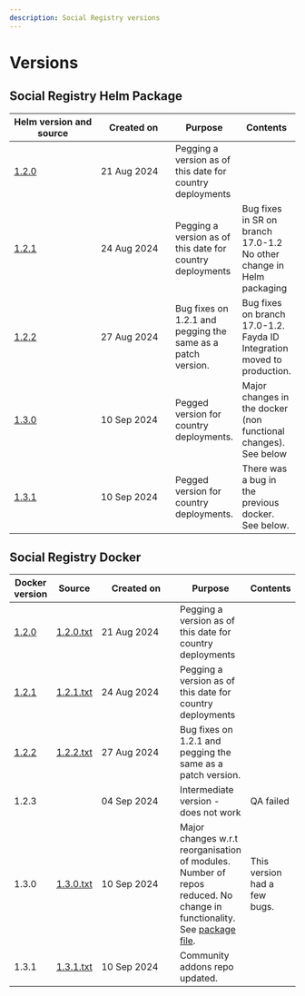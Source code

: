 ```yaml
---
description: Social Registry versions
---
```


# Versions

## Social Registry Helm Package

<table><thead><tr><th width="138">Helm version and source </th><th width="116">Created on</th><th>Purpose</th><th>Contents</th></tr></thead><tbody><tr><td><a href="https://github.com/OpenG2P/openg2p-social-registry-deployment/tree/v1.2.0">1.2.0</a></td><td>21 Aug 2024</td><td>Pegging a version as of this date for country deployments</td><td></td></tr><tr><td><a href="https://github.com/OpenG2P/openg2p-social-registry-deployment/tree/v1.2.1">1.2.1</a></td><td>24 Aug 2024</td><td>Pegging a version as of this date for country deployments</td><td>Bug fixes in SR on branch 17.0-1.2<br>No other change in Helm packaging</td></tr><tr><td><a href="https://github.com/OpenG2P/openg2p-social-registry-deployment/tree/v1.2.2">1.2.2</a></td><td>27 Aug 2024</td><td>Bug fixes on 1.2.1 and pegging the same as  a patch version. </td><td>Bug fixes on branch 17.0-1.2.<br>Fayda ID Integration moved to production.<br> </td></tr><tr><td><a href="https://github.com/OpenG2P/openg2p-social-registry-deployment/tree/v1.3.0">1.3.0</a></td><td>10 Sep 2024</td><td>Pegged version for country deployments.</td><td>Major changes in the docker (non functional changes). See below</td></tr><tr><td><a href="https://github.com/OpenG2P/openg2p-social-registry-deployment/tree/v1.3.1">1.3.1</a></td><td>10 Sep 2024</td><td>Pegged version for country deployments.</td><td>There was a bug in the previous docker. See below.</td></tr></tbody></table>

## Social Registry Docker

<table><thead><tr><th>Docker version</th><th>Source</th><th width="126">Created on</th><th>Purpose</th><th>Contents</th></tr></thead><tbody><tr><td><a href="https://hub.docker.com/layers/openg2p/openg2p-social-registry-odoo-package/1.2.0/images/sha256-707ff5cf9e3b365a6c751c84213e95dc190623238349dbdd196d0c9065b3112b?context=repo">1.2.0</a></td><td><a href="https://github.com/OpenG2P/openg2p-packaging/blob/main/packaging/packages/social-registry/1.2.0.txt">1.2.0.txt</a></td><td>21 Aug 2024</td><td>Pegging a version as of this date for country deployments</td><td></td></tr><tr><td><a href="https://hub.docker.com/layers/openg2p/openg2p-social-registry-odoo-package/1.2.1/images/sha256-9e710d5cb6708f2dc660e38eeac55dea6a080215bf51f3f9d6d7e22c5f9acf9c?context=repo">1.2.1</a></td><td><a href="https://github.com/OpenG2P/openg2p-packaging/blob/main/packaging/packages/social-registry/1.2.1.txt">1.2.1.txt</a></td><td>24 Aug 2024</td><td>Pegging a version as of this date for country deployments</td><td></td></tr><tr><td><a href="https://hub.docker.com/layers/openg2p/openg2p-social-registry-odoo-package/1.2.2/images/sha256-cb5f19c854bb718404ed62f03edc1f71164bf2991caff02cd59f671bd57e2361?context=explore">1.2.2</a></td><td><a href="https://github.com/OpenG2P/openg2p-packaging/blob/main/packaging/packages/social-registry/1.2.2.txt">1.2.2.txt</a></td><td>27 Aug 2024</td><td>Bug fixes on 1.2.1 and pegging the same as  a patch version. </td><td></td></tr><tr><td>1.2.3</td><td></td><td>04 Sep 2024</td><td>Intermediate version - does not work</td><td>QA failed</td></tr><tr><td>1.3.0</td><td><a href="https://github.com/OpenG2P/openg2p-packaging/blob/main/packaging/packages/social-registry/1.3.0.txt">1.3.0.txt</a></td><td>10 Sep 2024</td><td>Major changes w.r.t reorganisation of modules. Number of repos reduced.  No change in functionality. See <a href="https://github.com/OpenG2P/openg2p-packaging/blob/main/packaging/packages/social-registry/1.3.0.txt">package file</a>.</td><td>This version had a few bugs.</td></tr><tr><td>1.3.1</td><td><a href="https://github.com/OpenG2P/openg2p-packaging/blob/main/packaging/packages/social-registry/1.3.1.txt">1.3.1.txt</a></td><td>10 Sep 2024</td><td>Community addons repo updated.</td><td></td></tr></tbody></table>

